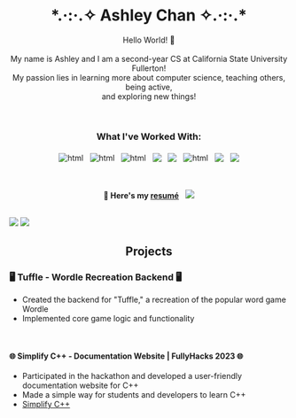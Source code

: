 <!--Intro-->
<h1 align="center">*.·:·.✧ Ashley Chan ✧.·:·.* </h1>
<p align="center">
Hello World! 🙂 <br /> <br />
My name is Ashley and I am a second-year CS at California State University Fullerton! <br />
My passion lies in learning more about computer science, teaching others, being active, <br />
and exploring new things! 
<p align="center">
<br />
  
<!--Languages, Tools, & Tech Icons-->
<h3 align="center"> What I've Worked With: </h3>
<p align="center">
  <img src="https://img.shields.io/badge/c++-%2300599C.svg?style=for-the-badge&logo=c%2B%2B&logoColor=white" alt="html" style="vertical-align:top; margin:4px">
  <img src="https://img.shields.io/badge/python-3670A0?style=for-the-badge&logo=python&logoColor=ffdd54" alt="html" style="vertical-align:top; margin:4px">
  <img src="https://img.shields.io/badge/Java-000000?style=for-the-badge&logo=OpenJDK&logoColor=white&color=%23f89820" alt="html" style="vertical-align:top; margin:4px"> 
  <img src="https://img.shields.io/badge/c-%2300599C.svg?style=for-the-badge&logo=c&logoColor=white" style="vertical-align:top; margin:4px">
  <img src="https://img.shields.io/badge/VSCode-007ACC?style=for-the-badge&logo=Visual%20Studio%20Code&logoColor=blue&color=black" style="vertical-align:top; margin:4px">
  <img src="https://img.shields.io/badge/NeoVim-57A143?style=for-the-badge&logo=NeoVim&color=darkgreen" alt="html" style="vertical-align:top; margin:4px">
  <img src="https://img.shields.io/badge/Linux-FCC624?style=for-the-badge&logo=Linux&logoColor=black&color=gold" style="vertical-align:top; margin:4px">
  <img src="https://img.shields.io/badge/Markdown-%23000000?style=for-the-badge&logo=Markdown" style="vertical-align:top; margin:4px">
</p>
<br />

<!--Resume-->
<p align="center">
  📄<strong> Here's my </strong>
  <a href="https://github.com/Ashleyc417/resume"> <strong>resumé</strong></a> &nbsp
  <img src="https://img.shields.io/badge/Updated-9--13--23-lightgrey?logoColor=red">
<br />
<br />
  
<!--Stats Charts-->
![](https://github-readme-streak-stats.herokuapp.com/?user=Ashleyc417&theme=tokyonight&hide_border=false)
![](https://github-readme-stats.vercel.app/api/top-langs/?username=Ashleyc417&theme=tokyonight&hide_border=false&include_all_commits=false&count_private=false&layout=compact)
<br />
</p>

 <!--Projects--> 
<h2 align="center"> Projects </h2>

### 🖥️ Tuffle - Wordle Recreation Backend 🖥️
- Created the backend for "Tuffle," a recreation of the popular word game Wordle
- Implemented core game logic and functionality
<br />

#### 🌐 Simplify C++ - Documentation Website | FullyHacks 2023 🌐
- Participated in the hackathon and developed a user-friendly documentation website for C++
- Made a simple way for students and developers to learn C++ 
- [Simplify C++](https://pillowgit.github.io/FullyHacks-2023)
